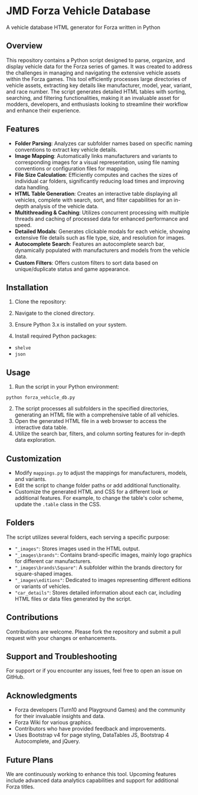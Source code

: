 # JMD Forza Vehicle Database
A vehicle database HTML generator for Forza written in Python

## Overview

This repository contains a Python script designed to parse, organize, and display vehicle data for the Forza series of games. It was created to address the challenges in managing and navigating the extensive vehicle assets within the Forza games. This tool efficiently processes large directories of vehicle assets, extracting key details like manufacturer, model, year, variant, and race number. The script generates detailed HTML tables with sorting, searching, and filtering functionalities, making it an invaluable asset for modders, developers, and enthusiasts looking to streamline their workflow and enhance their experience.

## Features

- **Folder Parsing**: Analyzes car subfolder names based on specific naming conventions to extract key vehicle details.
- **Image Mapping**: Automatically links manufacturers and variants to corresponding images for a visual representation, using file naming conventions or configuration files for mapping.
- **File Size Calculation**: Efficiently computes and caches the sizes of individual car folders, significantly reducing load times and improving data handling.
- **HTML Table Generation**: Creates an interactive table displaying all vehicles, complete with search, sort, and filter capabilities for an in-depth analysis of the vehicle data.
- **Multithreading & Caching**: Utilizes concurrent processing with multiple threads and caching of processed data for enhanced performance and speed.
- **Detailed Modals**: Generates clickable modals for each vehicle, showing extensive file details such as file type, size, and resolution for images.
- **Autocomplete Search**: Features an autocomplete search bar, dynamically populated with manufacturers and models from the vehicle data.
- **Custom Filters**: Offers custom filters to sort data based on unique/duplicate status and game appearance.

## Installation

1. Clone the repository:

2. Navigate to the cloned directory.

3. Ensure Python 3.x is installed on your system.

4. Install required Python packages:
- `shelve`
- `json`

## Usage

1. Run the script in your Python environment:

`python forza_vehicle_db.py`

2. The script processes all subfolders in the specified directories, generating an HTML file with a comprehensive table of all vehicles.
3. Open the generated HTML file in a web browser to access the interactive data table.
4. Utilize the search bar, filters, and column sorting features for in-depth data exploration.

## Customization

- Modify `mappings.py` to adjust the mappings for manufacturers, models, and variants.
- Edit the script to change folder paths or add additional functionality.
- Customize the generated HTML and CSS for a different look or additional features. For example, to change the table's color scheme, update the `.table` class in the CSS.

## Folders

The script utilizes several folders, each serving a specific purpose:

- `"_images"`: Stores images used in the HTML output.
- `"_images\brands"`: Contains brand-specific images, mainly logo graphics for different car manufacturers.
- `"_images\brands\Square"`: A subfolder within the brands directory for square-shaped images.
- `"_images\editions"`: Dedicated to images representing different editions or variants of vehicles.
- `"car_details"`: Stores detailed information about each car, including HTML files or data files generated by the script.

## Contributions

Contributions are welcome. Please fork the repository and submit a pull request with your changes or enhancements.

## Support and Troubleshooting

For support or if you encounter any issues, feel free to open an issue on GitHub.

## Acknowledgments

- Forza developers (Turn10 and Playground Games) and the community for their invaluable insights and data.
- Forza Wiki for various graphics.
- Contributors who have provided feedback and improvements.
- Uses Bootstrap v4 for page styling, DataTables JS, Bootstrap 4 Autocomplete, and jQuery.

## Future Plans

We are continuously working to enhance this tool. Upcoming features include advanced data analytics capabilities and support for additional Forza titles.
